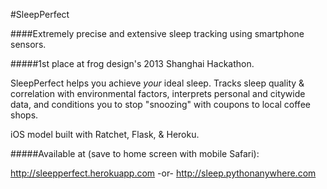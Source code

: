 #SleepPerfect

####Extremely precise and extensive sleep tracking using smartphone sensors. 

#####1st place at frog design's 2013 Shanghai Hackathon.

SleepPerfect helps you achieve _your_ ideal sleep. Tracks sleep quality & correlation with environmental factors, interprets personal and citywide data, and conditions you to stop "snoozing" with coupons to local coffee shops.

iOS model built with Ratchet, Flask, & Heroku.

#####Available at (save to home screen with mobile Safari):

http://sleepperfect.herokuapp.com -or- http://sleep.pythonanywhere.com
